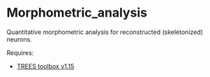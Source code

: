 # Morphometric_analysis
Quantitative morphometric analysis for reconstructed (skeletonized) neurons.

Requires:
- [TREES toolbox v1.15](https://www.treestoolbox.org/download.html)

